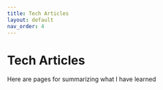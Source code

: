 ```yaml
---
title: Tech Articles
layout: default
nav_order: 4
---
```


# Tech Articles
Here are pages for summarizing what I have learned
